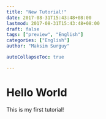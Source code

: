 ```yaml
---
title: "New Tutorial!"
date: 2017-08-31T15:43:48+08:00
lastmod: 2017-08-31T15:43:48+08:00
draft: false
tags: ["preview", "English"]
categories: ["English"]
author: "Maksim Surguy"

autoCollapseToc: true

---
```


# Hello World

This is my first tutorial!